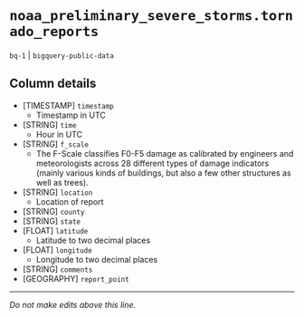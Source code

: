 # `noaa_preliminary_severe_storms.tornado_reports`
`bq-1` | `bigquery-public-data`

## Column details
* [TIMESTAMP] `timestamp`
  - Timestamp in UTC
* [STRING]    `time`
  - Hour in UTC
* [STRING]    `f_scale`
  - The F-Scale classifies F0-F5 damage as calibrated by engineers and meteorologists across 28 different types of damage indicators (mainly various kinds of buildings, but also a few other structures as well as trees).
* [STRING]    `location`
  - Location of report
* [STRING]    `county`
* [STRING]    `state`
* [FLOAT]     `latitude`
  - Latitude to two decimal places
* [FLOAT]     `longitude`
  - Longitude to two decimal places
* [STRING]    `comments`
* [GEOGRAPHY] `report_point`

-------------------------------------------------------------------------------
*Do not make edits above this line.*
